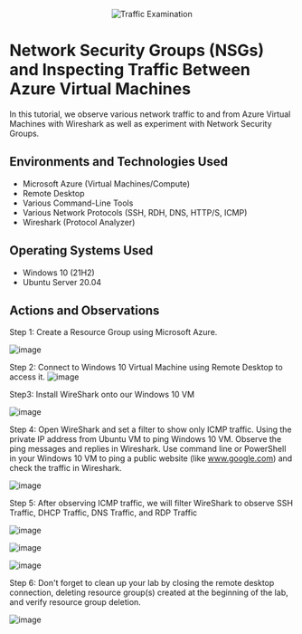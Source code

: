 <p align="center">
<img src="https://i.imgur.com/Ua7udoS.png" alt="Traffic Examination"/>
</p>

<h1>Network Security Groups (NSGs) and Inspecting Traffic Between Azure Virtual Machines</h1>
In this tutorial, we observe various network traffic to and from Azure Virtual Machines with Wireshark as well as experiment with Network Security Groups. <br />

<h2>Environments and Technologies Used</h2>

- Microsoft Azure (Virtual Machines/Compute)
- Remote Desktop
- Various Command-Line Tools
- Various Network Protocols (SSH, RDH, DNS, HTTP/S, ICMP)
- Wireshark (Protocol Analyzer)

<h2>Operating Systems Used </h2>

- Windows 10 (21H2)
- Ubuntu Server 20.04

<h2>Actions and Observations</h2>

Step 1: Create a Resource Group using Microsoft Azure. 

![image](https://github.com/Tstewart2408/Azure-Network-Protocols-/assets/158493074/ab821568-3855-46fb-b738-267f2a52a8d9)

Step 2: Connect to Windows 10 Virtual Machine using Remote Desktop to access it. 
![image](https://github.com/Tstewart2408/Azure-Network-Protocols-/assets/158493074/57ca22c5-3330-4f72-9095-0e03abcc9db2)

Step3: Install WireShark onto our Windows 10 VM

![image](https://github.com/Tstewart2408/Azure-Network-Protocols-/assets/158493074/041b8d82-953a-4cbb-9e0b-42695c8a2f42)

Step 4: Open WireShark and set a filter to show only ICMP traffic. Using the private IP address from Ubuntu VM to ping Windows 10 VM. Observe the ping messages and replies in Wireshark. Use command line or PowerShell in your Windows 10 VM to ping a public website (like www.google.com) and check the traffic in Wireshark.

![image](https://github.com/Tstewart2408/Azure-Network-Protocols-/assets/158493074/d7d60edf-5d2a-4a21-ab07-3cbff05f1d76)

Step 5: After observing ICMP traffic, we will filter WireShark to observe SSH Traffic, DHCP Traffic, DNS Traffic, and RDP Traffic

![image](https://github.com/Tstewart2408/Azure-Network-Protocols-/assets/158493074/54efdcb6-d9b9-49d5-a294-c6f8208d44b2)

![image](https://github.com/Tstewart2408/Azure-Network-Protocols-/assets/158493074/33312add-8fc6-494b-82c6-6a487b36e6b2)

![image](https://github.com/Tstewart2408/Azure-Network-Protocols-/assets/158493074/ab26feb4-9eb8-4574-bddb-61a5311c0cfd)

Step 6: Don't forget to clean up your lab by closing the remote desktop connection, deleting resource group(s) created at the beginning of the lab, and verify resource group deletion.

![image](https://github.com/Tstewart2408/Azure-Network-Protocols-/assets/158493074/573e66e7-813c-4711-a117-2887e679c235)
